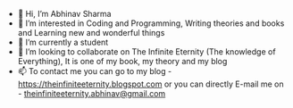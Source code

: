 - 👋 Hi, I’m Abhinav Sharma
- 👀 I’m interested in Coding and Programming, Writing theories and books and Learning new and wonderful things
- 🌱 I’m currently a student
- 💞️ I’m looking to collaborate on The Infinite Eternity (The knowledge of Everything), It is one of my book, my theory and my blog
- 📫 To contact me you can go to my blog - https://theinfiniteeternity.blogspot.com or you can directly E-mail me on - theinfiniteeternity.abhinav@gmail.com

<!---
Abhinav05132008/Abhinav05132008 is a ✨ special ✨ repository because its `README.md` (this file) appears on your GitHub profile.
You can click the Preview link to take a look at your changes.
--->
